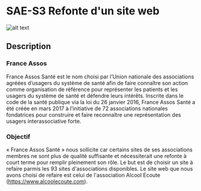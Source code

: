 # SAE-S3 Refonte d'un site web
![alt text](https://www.france-assos-sante.org/wp-content/uploads/2018/11/Logo-National-e1626443169282.png)
## Description 
### France Assos
France Assos Santé est le nom choisi par l’Union nationale des associations agréées d’usagers du 
système de santé afin de faire connaître son action comme organisation de référence pour représenter 
les patients et les usagers du système de santé et défendre leurs intérêts. 
Inscrite dans le code de la santé publique via la loi du 26 janvier 2016, France Assos Santé a été créée 
en mars 2017 à l’initiative de 72 associations nationales fondatrices pour construire et faire reconnaître 
une représentation des usagers interassociative forte. 
### Objectif
« France Assos Santé » nous sollicite car certains sites de ses associations membres ne sont plus de 
qualité suffisante et nécessiterait une refonte à court terme pour remplir pleinement son rôle. Le but est de
choisir un site à refaire parmis les 93 sites d'associations disponibles.
Le site web que nous avons choisi de refaire est celui de l'association Alcool Ecoute (https://www.alcoolecoute.com).

